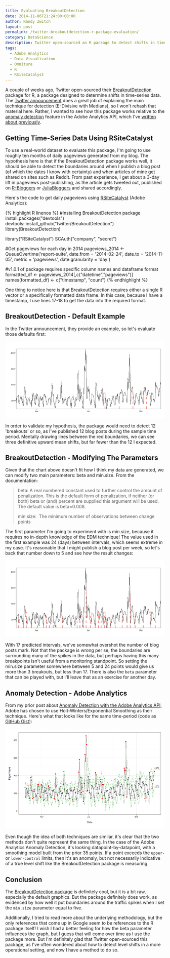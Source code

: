```yaml
---
title: Evaluating BreakoutDetection
date: 2014-11-06T21:24:00+00:00
author: Randy Zwitch
layout: post
permalink: /twitter-breakoutdetection-r-package-evaluation/
category: DataScience
description: Twitter open-sourced an R package to detect shifts in time-series data. Here's an evaluation of the package, using blog posts/traffic as the time-series.
tags:
  - Adobe Analytics
  - Data Visualization
  - Omniture
  - R
  - RSiteCatalyst
---
```

A couple of weeks ago, Twitter open-sourced their [BreakoutDetection](https://blog.twitter.com/2014/breakout-detection-in-the-wild) package for R, a package designed to determine shifts in time-series data. The [Twitter announcement](https://blog.twitter.com/2014/breakout-detection-in-the-wild) does a great job of explaining the main technique for detection (E-Divisive with Medians), so I won't rehash that material here. Rather, I wanted to see how this package works relative to the [anomaly detection](http://randyzwitch.com/anomaly-detection-adobe-analytics-api/) feature in the Adobe Analytics API, which I've [written about previously](http://randyzwitch.com/anomaly-detection-adobe-analytics-api/).

## Getting Time-Series Data Using RSiteCatalyst

To use a real-world dataset to evaluate this package, I'm going to use roughly ten months of daily pageviews generated from my blog. The hypothesis here is that if the BreakoutDetection package works well, it should be able to detect the boundaries around when I publish a blog post (of which the dates I know with certainty) and when articles of mine get shared on sites such as Reddit. From past experience, I get about a 3-day lift in pageviews post-publishing, as the article gets tweeted out, published on [R-Bloggers](http://www.r-bloggers.com/) or [JuliaBloggers](http://www.juliabloggers.com/) and shared accordingly.

Here's the code to get daily pageviews using [RSiteCatalyst](http://cran.r-project.org/web/packages/RSiteCatalyst/index.html "RSiteCatalyst") (Adobe Analytics):

{% highlight R linenos %}
#Installing BreakoutDetection package
install.packages("devtools")
devtools::install_github("twitter/BreakoutDetection")
library(BreakoutDetection)

library("RSiteCatalyst")
SCAuth("company", "secret")

#Get pageviews for each day in 2014
pageviews_2014 <- QueueOvertime('report-suite',
                               date.from = '2014-02-24',
                               date.to = '2014-11-05',
                               metric = 'pageviews',
                               date.granularity = 'day')

#v1.0.1 of package requires specific column names and dataframe format
formatted_df <- pageviews_2014[,c("datetime","pageviews")]
names(formatted_df) <- c("timestamp", "count")
{% endhighlight %}

One thing to notice here is that BreakoutDetection requires either a single R vector or a specifically formatted data frame. In this case, because I have a timestamp, I use lines 17-18 to get the data into the required format.

## BreakoutDetection - Default Example

In the Twitter announcement, they provide an example, so let's evaluate those defaults first:

![breakoutdetection-defaults](/wp-content/uploads/2014/11/breakoutdetection-defaults.png)

In order to validate my hypothesis, the package would need to detect 12 'breakouts' or so, as I've published 12 blog posts during the sample time period. Mentally drawing lines between the red boundaries, we can see three definitive upward mean shifts, but far fewer than the 12 I expected.

## BreakoutDetection - Modifying The Parameters

Given that the chart above doesn't fit how I think my data are generated, we can modify two main parameters: beta and min.size. From the documentation:

 > beta: A real numbered constant used to further control the amount of penalization. This is the default form of penalization, if neither (or both) beta or (and) percent are supplied this argument will be used. The default value is beta=0.008.
 >
 > min.size:  The minimum number of observations between change points

The first parameter I'm going to experiment with is min.size, because it requires no in-depth knowledge of the EDM technique! The value used in the first example was 24 (days) between intervals, which seems extreme in my case. It's reasonable that I might publish a blog post per week, so let's back that number down to 5 and see how the result changes:

![breakout-5](/wp-content/uploads/2014/11/breakout-5.png)

With 17 predicted intervals, we've somewhat overshot the number of blog posts mark. Not that the package is wrong per se; the boundaries are surrounding many of the spikes in the data, but perhaps having this many breakpoints isn't useful from a monitoring standpoint. So setting the min.size parameter somewhere between 5 and 24 points would give us more than 3 breakouts, but less than 17. There is also the `beta` parameter that can be played with, but I'll leave that as an exercise for another day.

## Anomaly Detection - Adobe Analytics

From my prior post about [Anomaly Detection with the Adobe Analytics API](http://randyzwitch.com/anomaly-detection-adobe-analytics-api/), Adobe has chosen to use Holt-Winters/Exponential Smoothing as their technique. Here's what that looks like for the same time-period (code as [GitHub Gist](http://randyzwitch.com/wp-content/uploads/2014/11/adobe_anomaly.png)):

![adobe_analytics](/wp-content/uploads/2014/11/adobe_analytics.png)

Even though the idea of both techniques are similar, it's clear that the two methods don't quite represent the same thing. In the case of the Adobe Analytics Anomaly Detection, it's looking datapoint-by-datapoint, with a smoothing model built from the prior 35 points. If a point exceeds the `upper-` or `lower-control` limits, then it's an anomaly, but not necessarily indicative of a true level shift like the BreakoutDetection package is measuring.

## Conclusion

The [BreakoutDetection package](https://github.com/twitter/BreakoutDetection) is definitely cool, but it is a bit raw, especially the default graphics. But the package definitely does work, as evidenced by how well it put boundaries around the traffic spikes when I set the `min.size` parameter equal to five.

Additionally, I tried to read more about the underlying methodology, but the only references that come up in Google seem to be references to the R package itself! I wish I had a better feeling for how the beta parameter influences the graph, but I guess that will come over time as I use the package more. But I'm definitely glad that Twitter open-sourced this package, as I've often wondered about how to detect level shifts in a more operational setting, and now I have a method to do so.
